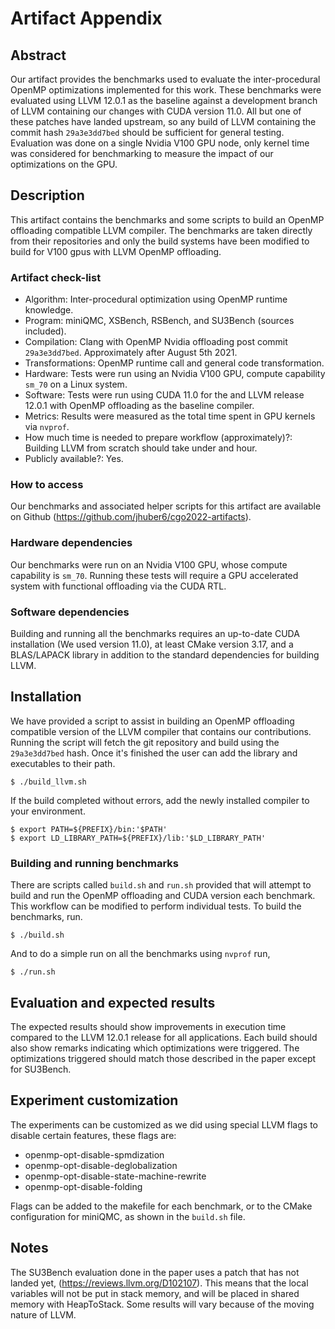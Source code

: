 # Artifact Appendix

## Abstract

Our artifact provides the benchmarks used to evaluate the inter-procedural
OpenMP optimizations implemented for this work. These benchmarks were evaluated
using LLVM 12.0.1 as the baseline against a development branch of LLVM
containing our changes with CUDA version 11.0. All but one of these patches have
landed upstream, so any build of LLVM containing the commit hash `29a3e3dd7bed`
should be sufficient for general testing. Evaluation was done on a single Nvidia
V100 GPU node, only kernel time was considered for benchmarking to measure the
impact of our optimizations on the GPU.

## Description

This artifact contains the benchmarks and some scripts to build an OpenMP
offloading compatible LLVM compiler. The benchmarks are taken directly from
their repositories and only the build systems have been modified to build for
V100 gpus with LLVM OpenMP offloading.

### Artifact check-list

  - Algorithm: Inter-procedural optimization using OpenMP runtime knowledge.
  - Program: miniQMC, XSBench, RSBench, and SU3Bench (sources included).
  - Compilation: Clang with OpenMP Nvidia offloading post commit `29a3e3dd7bed`.
    Approximately after August 5th 2021.
  - Transformations: OpenMP runtime call and general code transformation.
  - Hardware: Tests were run using an Nvidia V100 GPU, compute capability
    `sm_70` on a Linux system.
  - Software: Tests were run using CUDA 11.0 for the and LLVM release 12.0.1
    with OpenMP offloading as the baseline compiler.
  - Metrics: Results were measured as the total time spent in GPU kernels via
    `nvprof`.
  - How much time is needed to prepare workflow (approximately)?: Building LLVM
    from scratch should take under and hour.
  - Publicly available?: Yes.

### How to access

Our benchmarks and associated helper scripts for this artifact are available on
Github (https://github.com/jhuber6/cgo2022-artifacts).


### Hardware dependencies

Our benchmarks were run on an Nvidia V100 GPU, whose compute capability is
`sm_70`. Running these tests will require a GPU accelerated system with
functional offloading via the CUDA RTL.

### Software dependencies

Building and running all the benchmarks requires an up-to-date CUDA installation (We
used version 11.0), at least CMake version 3.17, and a BLAS/LAPACK library in
addition to the standard dependencies for building LLVM.

## Installation

We have provided a script to assist in building an OpenMP offloading compatible
version of the LLVM compiler that contains our contributions. Running the script
will fetch the git repository and build using the `29a3e3dd7bed` hash. Once it's
finished the user can add the library and executables to their path.

```
$ ./build_llvm.sh
```

If the build completed without errors, add the newly installed compiler to your
environment.

```
$ export PATH=${PREFIX}/bin:'$PATH'
$ export LD_LIBRARY_PATH=${PREFIX}/lib:'$LD_LIBRARY_PATH'
```

### Building and running benchmarks

There are scripts called `build.sh` and `run.sh` provided that will attempt to
build and run the OpenMP offloading and CUDA version each benchmark. This
workflow can be modified to perform individual tests. To build the benchmarks,
run.

```
$ ./build.sh
```

And to do a simple run on all the benchmarks using `nvprof` run,

```
$ ./run.sh
```

## Evaluation and expected results

The expected results should show improvements in execution time compared to the
LLVM 12.0.1 release for all applications. Each build should also show remarks
indicating which optimizations were triggered. The optimizations triggered
should match those described in the paper except for SU3Bench.

## Experiment customization

The experiments can be customized as we did using special LLVM flags to disable
certain features, these flags are:

  - openmp-opt-disable-spmdization
  - openmp-opt-disable-deglobalization
  - openmp-opt-disable-state-machine-rewrite
  - openmp-opt-disable-folding

Flags can be added to the makefile for each benchmark, or to the CMake
configuration for miniQMC, as shown in the `build.sh` file.

## Notes

The SU3Bench evaluation done in the paper uses a patch that has not landed yet,
(https://reviews.llvm.org/D102107). This means that the local variables will not
be put in stack memory, and will be placed in shared memory with HeapToStack.
Some results will vary because of the moving nature of LLVM.
